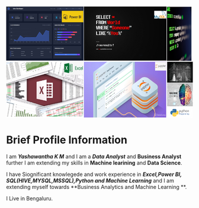 <img src = "https://github.com/Yashawantha/Yashawantha/blob/main/images/Yashawantha.jpg" height = 300 width = 100%><img>

# Brief Profile Information 

I am ***Yashawantha K M*** and I am a ***Data Analyst***  and **Business Analyst** further I am extending my skills in **Machine learining** and **Data Science**. 

I have Siognificant knowlegede and work experience in  ***Excel,Power BI, SQL(HIVE,MYSQL,MSSQL),Python and Machine Learning*** and I am extending myself towards **Business Analytics and Machine Learning **.

I Live in Bengaluru. 



<!---
Yashawantha/Yashawantha is a ✨ special ✨ repository because its `README.md` (this file) appears on your GitHub profile.
You can click the Preview link to take a look at your changes.
--->
